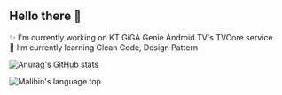 ## Hello there 👋

✨ I'm currently working on KT GiGA Genie Android TV's TVCore service</br>
🌱 I’m currently learning Clean Code, Design Pattern</br>

![Anurag's GitHub stats](https://github-readme-stats.vercel.app/api?username=namonak&show_icons=true&theme=dracula)

![Malibin's language top](https://github-readme-stats.vercel.app/api/top-langs/?username=namonak&layout=compact&theme=dracula&?exclude_repo=simulation_basic,junior-recruit-scheduler)

<!--
**namonak/namonak** is a ✨ _special_ ✨ repository because its `README.md` (this file) appears on your GitHub profile.

Here are some ideas to get you started:

- 🔭 I’m currently working on ...
- 🌱 I’m currently learning ...
- 👯 I’m looking to collaborate on ...
- 🤔 I’m looking for help with ...
- 💬 Ask me about ...
- 📫 How to reach me: ...
- 😄 Pronouns: ...
- ⚡ Fun fact: ...
-->
